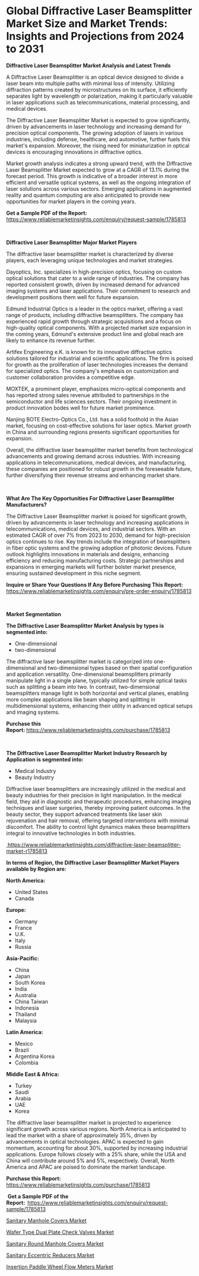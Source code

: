 <p><h1>Global Diffractive Laser Beamsplitter Market Size and Market Trends: Insights and Projections from 2024 to 2031</h1></p><p><strong>Diffractive Laser Beamsplitter Market Analysis and Latest Trends</strong></p>
<p><p>A Diffractive Laser Beamsplitter is an optical device designed to divide a laser beam into multiple paths with minimal loss of intensity. Utilizing diffraction patterns created by microstructures on its surface, it efficiently separates light by wavelength or polarization, making it particularly valuable in laser applications such as telecommunications, material processing, and medical devices.</p><p>The Diffractive Laser Beamsplitter Market is expected to grow significantly, driven by advancements in laser technology and increasing demand for precision optical components. The growing adoption of lasers in various industries, including defense, healthcare, and automotive, further fuels this market's expansion. Moreover, the rising need for miniaturization in optical devices is encouraging innovations in diffractive optics.</p><p>Market growth analysis indicates a strong upward trend, with the Diffractive Laser Beamsplitter Market expected to grow at a CAGR of 13.1% during the forecast period. This growth is indicative of a broader interest in more efficient and versatile optical systems, as well as the ongoing integration of laser solutions across various sectors. Emerging applications in augmented reality and quantum computing are also anticipated to provide new opportunities for market players in the coming years.</p></p>
<p><strong>Get a Sample PDF of the Report:&nbsp;</strong> <a href="https://www.reliablemarketinsights.com/enquiry/request-sample/1785813?utm_campaign=1383&utm_medium=2&utm_source=Github&utm_content=ia&utm_term=13102024&utm_id=diffractive-laser-beamsplitter">https://www.reliablemarketinsights.com/enquiry/request-sample/1785813</a></p>
<p>&nbsp;</p>
<p><strong>Diffractive Laser Beamsplitter Major Market Players</strong></p>
<p><p>The diffractive laser beamsplitter market is characterized by diverse players, each leveraging unique technologies and market strategies. </p><p>Dayoptics, Inc. specializes in high-precision optics, focusing on custom optical solutions that cater to a wide range of industries. The company has reported consistent growth, driven by increased demand for advanced imaging systems and laser applications. Their commitment to research and development positions them well for future expansion.</p><p>Edmund Industrial Optics is a leader in the optics market, offering a vast range of products, including diffractive beamsplitters. The company has experienced rapid growth through strategic acquisitions and a focus on high-quality optical components. With a projected market size expansion in the coming years, Edmund's extensive product line and global reach are likely to enhance its revenue further.</p><p>Artifex Engineering e.K. is known for its innovative diffractive optics solutions tailored for industrial and scientific applications. The firm is poised for growth as the proliferation of laser technologies increases the demand for specialized optics. The company's emphasis on customization and customer collaboration provides a competitive edge.</p><p>MOXTEK, a prominent player, emphasizes micro-optical components and has reported strong sales revenue attributed to partnerships in the semiconductor and life sciences sectors. Their ongoing investment in product innovation bodes well for future market prominence.</p><p>Nanjing BOTE Electro-Optics Co., Ltd. has a solid foothold in the Asian market, focusing on cost-effective solutions for laser optics. Market growth in China and surrounding regions presents significant opportunities for expansion.</p><p>Overall, the diffractive laser beamsplitter market benefits from technological advancements and growing demand across industries. With increasing applications in telecommunications, medical devices, and manufacturing, these companies are positioned for robust growth in the foreseeable future, further diversifying their revenue streams and enhancing market share.</p></p>
<p>&nbsp;</p>
<p><strong>What Are The Key Opportunities For Diffractive Laser Beamsplitter Manufacturers?</strong></p>
<p><p>The Diffractive Laser Beamsplitter market is poised for significant growth, driven by advancements in laser technology and increasing applications in telecommunications, medical devices, and industrial sectors. With an estimated CAGR of over 7% from 2023 to 2030, demand for high-precision optics continues to rise. Key trends include the integration of beamsplitters in fiber optic systems and the growing adoption of photonic devices. Future outlook highlights innovations in materials and designs, enhancing efficiency and reducing manufacturing costs. Strategic partnerships and expansions in emerging markets will further bolster market presence, ensuring sustained development in this niche segment.</p></p>
<p><strong>Inquire or Share Your Questions If Any Before Purchasing This Report:</strong> <a href="https://www.reliablemarketinsights.com/enquiry/pre-order-enquiry/1785813?utm_campaign=1383&utm_medium=2&utm_source=Github&utm_content=ia&utm_term=13102024&utm_id=diffractive-laser-beamsplitter">https://www.reliablemarketinsights.com/enquiry/pre-order-enquiry/1785813</a></p>
<p>&nbsp;</p>
<p><strong>Market Segmentation</strong></p>
<p><strong>The Diffractive Laser Beamsplitter Market Analysis by types is segmented into:</strong></p>
<p><ul><li>One-dimensional</li><li>two-dimensional</li></ul></p>
<p><p>The diffractive laser beamsplitter market is categorized into one-dimensional and two-dimensional types based on their spatial configuration and application versatility. One-dimensional beamsplitters primarily manipulate light in a single plane, typically utilized for simple optical tasks such as splitting a beam into two. In contrast, two-dimensional beamsplitters manage light in both horizontal and vertical planes, enabling more complex applications like beam shaping and splitting in multidimensional systems, enhancing their utility in advanced optical setups and imaging systems.</p></p>
<p><strong>Purchase this Report:&nbsp;</strong><a href="https://www.reliablemarketinsights.com/purchase/1785813?utm_campaign=1383&utm_medium=2&utm_source=Github&utm_content=ia&utm_term=13102024&utm_id=diffractive-laser-beamsplitter">https://www.reliablemarketinsights.com/purchase/1785813</a></p>
<p>&nbsp;</p>
<p><strong>The Diffractive Laser Beamsplitter Market Industry Research by Application is segmented into:</strong></p>
<p><ul><li>Medical Industry</li><li>Beauty Industry</li></ul></p>
<p><p>Diffractive laser beamsplitters are increasingly utilized in the medical and beauty industries for their precision in light manipulation. In the medical field, they aid in diagnostic and therapeutic procedures, enhancing imaging techniques and laser surgeries, thereby improving patient outcomes. In the beauty sector, they support advanced treatments like laser skin rejuvenation and hair removal, offering targeted interventions with minimal discomfort. The ability to control light dynamics makes these beamsplitters integral to innovative technologies in both industries.</p></p>
<p><a href="https://www.reliablemarketinsights.com/diffractive-laser-beamsplitter-market-r1785813?utm_campaign=1383&utm_medium=2&utm_source=Github&utm_content=ia&utm_term=13102024&utm_id=diffractive-laser-beamsplitter">&nbsp;https://www.reliablemarketinsights.com/diffractive-laser-beamsplitter-market-r1785813</a></p>
<p><strong>In terms of Region, the Diffractive Laser Beamsplitter Market Players available by Region are:</strong></p>
<p>
    <p> <strong> North America: </strong>
        <ul>
            <li>United States</li>
            <li>Canada</li>
        </ul>
        </p> 
    <p> <strong> Europe: </strong>
        <ul>
            <li>Germany</li>
            <li>France</li>
            <li>U.K.</li>
            <li>Italy</li>
            <li>Russia</li>
        </ul>
        </p> 
    <p> <strong> Asia-Pacific: </strong>
        <ul>
            <li>China</li>
            <li>Japan</li>
            <li>South Korea</li>
            <li>India</li>
            <li>Australia</li>
            <li>China Taiwan</li>
            <li>Indonesia</li>
            <li>Thailand</li>
            <li>Malaysia</li>
        </ul>
        </p> 
    <p> <strong> Latin America: </strong>
        <ul>
            <li>Mexico</li>
            <li>Brazil</li>
            <li>Argentina Korea</li>
            <li>Colombia</li>
        </ul>
        </p> 
    <p> <strong> Middle East & Africa: </strong>
        <ul>
            <li>Turkey</li>
            <li>Saudi</li>
            <li>Arabia</li>
            <li>UAE</li>
            <li>Korea</li>
        </ul>
    </p>
    </p>
<p><p>The diffractive laser beamsplitter market is projected to experience significant growth across various regions. North America is anticipated to lead the market with a share of approximately 35%, driven by advancements in optical technologies. APAC is expected to gain momentum, accounting for about 30%, supported by increasing industrial applications. Europe follows closely with a 25% share, while the USA and China will contribute around 5% and 5%, respectively. Overall, North America and APAC are poised to dominate the market landscape.</p></p>
<p><strong>Purchase this Report: </strong><a href="https://www.reliablemarketinsights.com/purchase/1785813?utm_campaign=1383&utm_medium=2&utm_source=Github&utm_content=ia&utm_term=13102024&utm_id=diffractive-laser-beamsplitter">https://www.reliablemarketinsights.com/purchase/1785813</a></p>
<p>&nbsp;<strong>Get a Sample PDF of the Report:&nbsp;&nbsp;</strong><a href="https://www.reliablemarketinsights.com/enquiry/request-sample/1785813?utm_campaign=1383&utm_medium=2&utm_source=Github&utm_content=ia&utm_term=13102024&utm_id=diffractive-laser-beamsplitter">https://www.reliablemarketinsights.com/enquiry/request-sample/1785813</a></p>
<p><strong></strong></p>
<p><p><a href="https://www.linkedin.com/pulse/sanitary-manhole-covers-market-outlook-share-analysis-growth-cwvdf?utm_campaign=1383&utm_medium=2&utm_source=Github&utm_content=ia&utm_term=13102024&utm_id=diffractive-laser-beamsplitter">Sanitary Manhole Covers Market</a></p><p><a href="https://www.linkedin.com/pulse/strategic-insights-wafer-type-dual-plate-check-valves-market-9aj5f?utm_campaign=1383&utm_medium=2&utm_source=Github&utm_content=ia&utm_term=13102024&utm_id=diffractive-laser-beamsplitter">Wafer Type Dual Plate Check Valves Market</a></p><p><a href="https://www.linkedin.com/pulse/sanitary-round-manhole-covers-market-size-share-analysis-growth-g91je?utm_campaign=1383&utm_medium=2&utm_source=Github&utm_content=ia&utm_term=13102024&utm_id=diffractive-laser-beamsplitter">Sanitary Round Manhole Covers Market</a></p><p><a href="https://www.linkedin.com/pulse/global-sanitary-eccentric-reducers-market-focus-product-type-wktre?utm_campaign=1383&utm_medium=2&utm_source=Github&utm_content=ia&utm_term=13102024&utm_id=diffractive-laser-beamsplitter">Sanitary Eccentric Reducers Market</a></p><p><a href="https://github.com/Krish2023na/Market-Research-Report-List-6/blob/main/insertion-paddle-wheel-flow-meters-market.md?utm_campaign=1383&utm_medium=2&utm_source=Github&utm_content=ia&utm_term=13102024&utm_id=diffractive-laser-beamsplitter">Insertion Paddle Wheel Flow Meters Market</a></p></p>